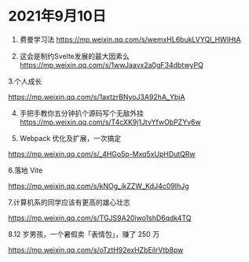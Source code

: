 # 2021年9月10日

1. 费曼学习法
<https://mp.weixin.qq.com/s/wemxHL6bukLVYQl_HWIHtA>

2. 这会是制约Svelte发展的最大因素么
<https://mp.weixin.qq.com/s/1wwJaavx2a0gF34dbtwyPQ>

3.个人成长

<https://mp.weixin.qq.com/s/1axtzrBNyoJ3A92hA_YbjA>

4. 手把手教你五分钟扒个源码写个无敌外挂
<https://mp.weixin.qq.com/s/T4cXK9j1JtvYfwObPZYv6w>

5. Webpack 优化及扩展，一次搞定

<https://mp.weixin.qq.com/s/_4HGo5p-Mxq5xUpHDutQRw>

6.落地 Vite

<https://mp.weixin.qq.com/s/kNOg_ikZZW_KdJ4c09IhJg>

7.计算机系的同学应该有更高的雄心壮志


<https://mp.weixin.qq.com/s/TGJS9A20iwo1shD6qdk4TQ>

8.12 岁男孩，一个暑假卖「表情包」，赚了 250 万

<https://mp.weixin.qq.com/s/oTztH92exHZbEilrVtb8pw>